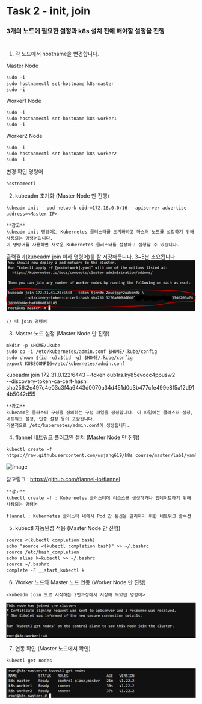 # Task 2 - init, join

### 3개의 노드에 필요한 설정과 k8s 설치 전에 해야할 설정을 진행
#
1. 각 노드에서 hostname을 변경합니다.

Master Node
```
sudo -i
sudo hostnamectl set-hostname k8s-master
sudo -i
```
Worker1 Node
```
sudo -i
sudo hostnamectl set-hostname k8s-worker1
sudo -i
```
Worker2 Node
```
sudo -i
sudo hostnamectl set-hostname k8s-worker2
sudo -i
```
변경 확인 명령어
```
hostnamectl
```

2. kubeadm 초기화 (Master Node 만 진행)
```
kubeadm init --pod-network-cidr=172.16.0.0/16 --apiserver-advertise-address=<Master IP>
```
```
**참고**
kubeadm init 명령어는 Kubernetes 클러스터를 초기화하고 마스터 노드를 설정하기 위해 사용되는 명령어입니다.
이 명령어를 사용하면 새로운 Kubernetes 클러스터를 설정하고 실행할 수 있습니다.
```

출력결과(kubeadm join 이하 명령어)를 잘 저장해둡니다.
3~5분 소요됩니다.
![](./img/3-kubeadm-init-result.png)
```
// 내 join 명령어

```

3. Master 노드 설정 (Master Node 만 진행)
```
mkdir -p $HOME/.kube
sudo cp -i /etc/kubernetes/admin.conf $HOME/.kube/config
sudo chown $(id -u):$(id -g) $HOME/.kube/config
export KUBECONFIG=/etc/kubernetes/admin.conf
```
kubeadm join 172.31.0.122:6443 --token oub1rs.ky85evocc4ppusw2 \
        --discovery-token-ca-cert-hash sha256:2e497c4e03c3f4a6443d0070a34d451d0d3b477cfe499e8f5a12d914b5042d55
```
**참고** 
kubeadm은 클러스터 구성을 정의하는 구성 파일을 생성합니다. 이 파일에는 클러스터 설정, 네트워크 설정, 인증 설정 등이 포함됩니다.
기본적으로 /etc/kubernetes/admin.conf에 생성됩니다.
```

4. flannel 네트워크 플러그인 설치 (Master Node 만 진행)
```
kubectl create -f https://raw.githubusercontent.com/wsjang619/k8s_course/master/lab1/yaml/flannel.yaml
```
![image](https://user-images.githubusercontent.com/92773629/218712109-bbb4fe31-ea4c-410b-8e98-c42c7aed2d61.png)

참고링크 : https://github.com/flannel-io/flannel
```
**참고**
kubectl create -f : Kubernetes 클러스터에 리소스를 생성하거나 업데이트하기 위해 사용되는 명령어
```
```
flannel : Kubernetes 클러스터 내에서 Pod 간 통신을 관리하기 위한 네트워크 솔루션 
```

5. kubectl 자동완성 적용 (Master Node 만 진행)
```
source <(kubectl completion bash)
echo "source <(kubectl completion bash)" >> ~/.bashrc
source /etc/bash_completion
echo alias k=kubectl >> ~/.bashrc
source ~/.bashrc
complete -F __start_kubectl k
```



6. Worker 노드와 Master 노드 연동 (Worker Node 만 진행)

```
<kubeadm join 으로 시작하는 2번과정에서 저장해 두었던 명령어>
```
![](./img/3-kubeadm-join-result.png)


7. 연동 확인 (Master 노드에서 확인)
```
kubectl get nodes
```

![](./img/3-kubectl-get-nodes.png)
